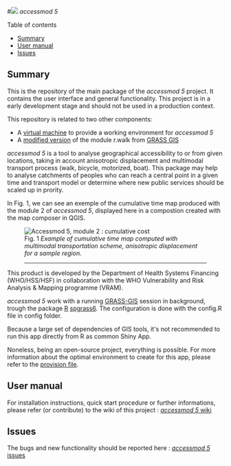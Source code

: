 #![](https://raw.githubusercontent.com/fxi/accessModShiny/master/www/logo/icons/logo32x32.png) _accessmod 5_

Table of contents

* [Summary](#summary)
* [User manual](#user-manual)
* [Issues](#issues)

## Summary 

This is the repository of the main package of the _accessmod 5_ project. It contains the user interface and general functionality. This project is in a early development stage and should not be used in a production context.

This repository is related to two other components:

* A [virtual machine](https://github.com/fxi/accessmodServer) to provide a working environment for _accessmod 5_
* A [modified version](https://github.com/fxi/rWalkAccessmod)  of the module r.walk from [GRASS GIS](grass.osgeo.org/grass70)


_accessmod 5_ is a tool to analyse geographical accessibility to or from given locations, taking in account anisotropic displacement and multimodal transport process (walk, bicycle, motorized, boat). This package may help to analyse catchments of peoples who can reach a central point in a given time and transport model or determine where new public services should be scaled up in prority.

In Fig. 1, we can see an exemple of the cumulative time map produced with the module 2 of _accessmod 5_, displayed here in a compostion created with the map composer in QGIS.


<figure>
<img src="https://raw.githubusercontent.com/wiki/fxi/accessModShiny/img/anisoCumulativeCostSample.jpg" alt="Accessmod 5, module 2 : cumulative cost">
</a>
<figcaption>
Fig. 1<em> Example of cumulative time map computed with multimodal transportation scheme, anisotropic displacement for a sample region.</em>
<hr>
</figcaption>
</figure>

This product is developed by the Department of Health Systems Financing (WHO/HSS/HSF) in collaboration with the WHO Vulnerability and Risk Analysis & Mapping programme (VRAM).

_accessmod 5_ work with a running [GRASS-GIS](http://grass.osgeo.org/grass7/) session in background, trough the package [R](http://cran.r-project.org/) [spgrass6](http://cran.r-project.org/web/packages/spgrass6/). The configuration is done with the config.R file in config folder.

Because a large set of dependencies of GIS tools, it's not recommended to run this app directly from R as common Shiny App. 

Noneless, being an open-source project, everything is possible. For more information about the optimal environment to create for this app, please refer to the [provision file](https://raw.githubusercontent.com/fxi/accessmodServer/master/provision.sh).


## User manual

For installation instructions, quick start procedure or further informations, please refer (or contribute) to the wiki of this project :
[_accessmod 5_ wiki](https://github.com/fxi/accessModShiny/wiki)

## Issues

The bugs and new functionality should be reported here :
[_accessmod 5_ issues](https://github.com/fxi/accessModShiny/issues)

